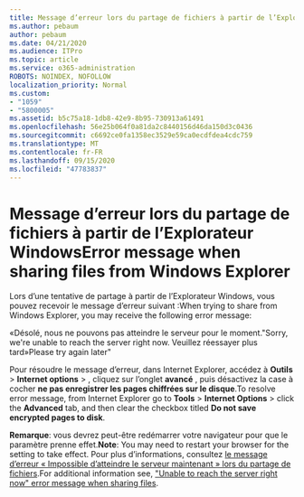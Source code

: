 ```yaml
---
title: Message d’erreur lors du partage de fichiers à partir de l’Explorateur Windows
ms.author: pebaum
author: pebaum
ms.date: 04/21/2020
ms.audience: ITPro
ms.topic: article
ms.service: o365-administration
ROBOTS: NOINDEX, NOFOLLOW
localization_priority: Normal
ms.custom:
- "1059"
- "5800005"
ms.assetid: b5c75a18-1db8-42e9-8b95-730913a61491
ms.openlocfilehash: 56e25b064f0a81da2c8440156d46da150d3c0436
ms.sourcegitcommit: c6692ce0fa1358ec3529e59ca0ecdfdea4cdc759
ms.translationtype: MT
ms.contentlocale: fr-FR
ms.lasthandoff: 09/15/2020
ms.locfileid: "47783837"
---
```

# <a name="error-message-when-sharing-files-from-windows-explorer"></a><span data-ttu-id="5e25a-102">Message d’erreur lors du partage de fichiers à partir de l’Explorateur Windows</span><span class="sxs-lookup"><span data-stu-id="5e25a-102">Error message when sharing files from Windows Explorer</span></span>

<span data-ttu-id="5e25a-103">Lors d’une tentative de partage à partir de l’Explorateur Windows, vous pouvez recevoir le message d’erreur suivant :</span><span class="sxs-lookup"><span data-stu-id="5e25a-103">When trying to share from Windows Explorer, you may receive the following error message:</span></span>
  
<span data-ttu-id="5e25a-104">«Désolé, nous ne pouvons pas atteindre le serveur pour le moment.</span><span class="sxs-lookup"><span data-stu-id="5e25a-104">"Sorry, we're unable to reach the server right now.</span></span> <span data-ttu-id="5e25a-105">Veuillez réessayer plus tard»</span><span class="sxs-lookup"><span data-stu-id="5e25a-105">Please try again later"</span></span>
  
<span data-ttu-id="5e25a-106">Pour résoudre le message d’erreur, dans Internet Explorer, accédez à **Outils** \> **Internet options** \> , cliquez sur l’onglet **avancé** , puis désactivez la case à cocher **ne pas enregistrer les pages chiffrées sur le disque**.</span><span class="sxs-lookup"><span data-stu-id="5e25a-106">To resolve error message, from Internet Explorer go to **Tools** \> **Internet Options** \> click the **Advanced** tab, and then clear the checkbox titled **Do not save encrypted pages to disk**.</span></span>
  
 <span data-ttu-id="5e25a-107">**Remarque**: vous devrez peut-être redémarrer votre navigateur pour que le paramètre prenne effet.</span><span class="sxs-lookup"><span data-stu-id="5e25a-107">**Note**: You may need to restart your browser for the setting to take effect.</span></span> <span data-ttu-id="5e25a-108">Pour plus d’informations, consultez [le message d’erreur « Impossible d’atteindre le serveur maintenant » lors du partage de fichiers](https://go.microsoft.com/fwlink/?linkid=2022914).</span><span class="sxs-lookup"><span data-stu-id="5e25a-108">For additional information see, ["Unable to reach the server right now" error message when sharing files](https://go.microsoft.com/fwlink/?linkid=2022914).</span></span>
  